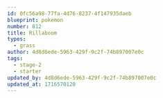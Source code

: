 ```yaml
---
id: 0fc56a98-77fa-4d76-8237-4f147935daeb
blueprint: pokemon
number: 812
title: Rillaboom
types:
  - grass
author: 4d8d6ede-5963-429f-9c2f-74b897007e0c
tags:
  - stage-2
  - starter
updated_by: 4d8d6ede-5963-429f-9c2f-74b897007e0c
updated_at: 1716570120
---
```

